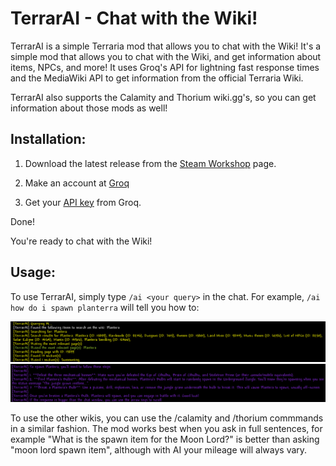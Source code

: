 # TerrarAI - Chat with the Wiki!

TerrarAI is a simple Terraria mod that allows you to chat with the Wiki! It's a simple mod that allows you to chat with the Wiki, and get information about items, NPCs, and more! It uses Groq's API for lightning fast response times and the MediaWiki API to get information from the official Terraria Wiki.

TerrarAI also supports the Calamity and Thorium wiki.gg's, so you can get information about those mods as well!

## Installation:

1. Download the latest release from the [Steam Workshop](https://steamcommunity.com/sharedfiles/filedetails/?id=3388169770) page.

2. Make an account at [Groq](https://groq.com/)

3. Get your [API key](https://console.groq.com/keys) from Groq.

Done!

You're ready to chat with the Wiki!

## Usage:

To use TerrarAI, simply type `/ai <your query>` in the chat. For example, `/ai how do i spawn planterra` will tell you how to:

![How to spawn Planterra Part 0](https://github.com/SirTenzin/TerrarAI/blob/master/planterra%201.png?raw=true)
![How to spawn Planterra Part 1](https://github.com/SirTenzin/TerrarAI/blob/master/planterra%200.png?raw=true)

To use the other wikis, you can use the /calamity and /thorium commmands in a similar fashion. The mod works best when you ask in full sentences, for example "What is the spawn item for the Moon Lord?" is better than asking "moon lord spawn item", although with AI your mileage will always vary.